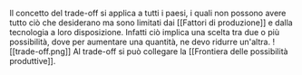 Il concetto del trade-off si applica a tutti i paesi, i quali non possono avere tutto ciò che desiderano ma sono limitati dai [[Fattori di produzione]] e dalla tecnologia a loro disposizione.
Infatti ciò implica una scelta tra due o più possibilità, dove per aumentare una quantità, ne devo ridurre un'altra.
![[trade-off.png]]
Al trade-off si può collegare la [[Frontiera delle possibilità produttive]].
